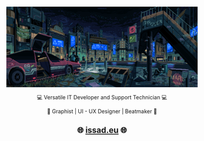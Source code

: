 ![banner](banner.gif)

<p align="center"> 💻 Versatile IT Developer and Support Technician 💻 </p>
<p align="center"> 🎨 Graphist | UI - UX Designer | Beatmaker 🎼 </p>

<h2 align="center">🌐 <a href="https://issad.eu">issad.eu</a> 🌐</h2>
